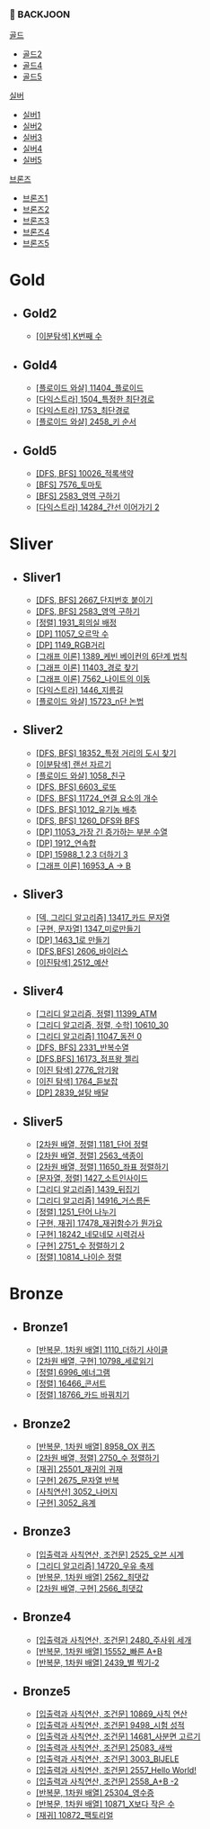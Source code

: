 ### 📌 BACKJOON

[골드](#gold)
- [골드2](#gold2)
- [골드4](#gold4)
- [골드5](#gold5)

[실버](#sliver)
- [실버1](#sliver1)
- [실버2](#sliver2)
- [실버3](#sliver3)
- [실버4](#sliver4)
- [실버5](#sliver5)

[브론즈](#bronze)
- [브론즈1](#bronze1)
- [브론즈2](#bronze2)
- [브론즈3](#bronze3)
- [브론즈4](#bronze4)
- [브론즈5](#bronze5)

# Gold 
* ## Gold2
    * [[이분탐색] K번째 수](https://github.com/Mins00oo/PythonStudy_CT/blob/main/BACKJOON/Python/G2/K%EB%B2%88%EC%A7%B8%20%EC%88%98.py)

* ## Gold4
    * [[플로이드 와샬] 11404_플로이드](https://github.com/Mins00oo/PythonStudy_CT/blob/main/BACKJOON/Python/G4/G4_11404_%ED%94%8C%EB%A1%9C%EC%9D%B4%EB%93%9C.py)
    * [[다익스트라] 1504_특정한 최단경로](https://github.com/Mins00oo/PythonStudy_CT/blob/main/BACKJOON/Python/G4/G4_1504_%ED%8A%B9%EC%A0%95%ED%95%9C%20%EC%B5%9C%EB%8B%A8%20%EA%B2%BD%EB%A1%9C.py)
    * [[다익스트라] 1753_최단경로](https://github.com/Mins00oo/PythonStudy_CT/blob/main/BACKJOON/Python/G4/G4_1753_%EC%B5%9C%EB%8B%A8%EA%B2%BD%EB%A1%9C.py)
    * [[플로이드 와샬] 2458_키 순서](https://github.com/Mins00oo/PythonStudy_CT/blob/main/BACKJOON/Python/G4/G4_2458_%ED%82%A4%20%EC%88%9C%EC%84%9C.py)
* ## Gold5
    * [[DFS, BFS] 10026_적록색약](https://github.com/Mins00oo/PythonStudy_CT/blob/main/BACKJOON/Python/G5/G5_10026_%EC%A0%81%EB%A1%9D%EC%83%89%EC%95%BD.py)
    * [[BFS] 7576_토마토](https://github.com/Mins00oo/PythonStudy_CT/blob/main/BACKJOON/Python/G5/G5_7576_%ED%86%A0%EB%A7%88%ED%86%A0.py)
    * [[BFS] 2583_영역 구하기](https://github.com/Mins00oo/PythonStudy_CT/blob/main/BACKJOON/Python/S1/S1_2583_%EC%98%81%EC%97%AD%20%EA%B5%AC%ED%95%98%EA%B8%B0.py)
    * [[다익스트라] 14284_간선 이어가기 2](https://github.com/Mins00oo/PythonStudy_CT/blob/main/BACKJOON/Python/G5/G5_14284_%EA%B0%84%EC%84%A0%20%EC%9D%B4%EC%96%B4%EA%B0%80%EA%B8%B0%202.py)

# Sliver
 * ## Sliver1
   * [[DFS, BFS] 2667_단지번호 붙이기](https://github.com/Mins00oo/PythonStudy_CT/blob/main/BACKJOON/Python/S1/S1_2667_%EB%8B%A8%EC%A7%80%EB%B2%88%ED%98%B8%20%EB%B6%99%EC%9D%B4%EA%B8%B0.py)
   * [[DFS, BFS] 2583_영역 구하기](https://github.com/Mins00oo/PythonStudy_CT/blob/main/BACKJOON/Python/S1/S1_2583_%EC%98%81%EC%97%AD%20%EA%B5%AC%ED%95%98%EA%B8%B0.py)
   * [[정렬] 1931_회의실 배정](https://github.com/Mins00oo/PythonStudy_CT/blob/main/BACKJOON/Python/S1/S1_1931_%ED%9A%8C%EC%9D%98%EC%8B%A4%20%EB%B0%B0%EC%A0%95.py)
   * [[DP] 11057_오르막 수](https://github.com/Mins00oo/PythonStudy_CT/blob/main/BACKJOON/Python/S1/S1_11057_%EC%98%A4%EB%A5%B4%EB%A7%89%20%EC%88%98.py)
   * [[DP] 1149_RGB거리](https://github.com/Mins00oo/PythonStudy_CT/blob/main/BACKJOON/Python/S1/S1_1149_RGB%20%EA%B1%B0%EB%A6%AC.py)
   * [[그래프 이론] 1389_케빈 베이컨의 6단계 법칙](https://github.com/Mins00oo/PythonStudy_CT/blob/main/BACKJOON/Python/S1/S1_1389_%EC%BC%80%EB%B9%88%20%EB%B2%A0%EC%9D%B4%EC%BB%A8%206%EB%8B%A8%EA%B3%84%20%EB%B2%95%EC%B9%99.py)
   * [[그래프 이론] 11403_경로 찾기](https://github.com/Mins00oo/PythonStudy_CT/blob/main/BACKJOON/Python/S1/S1_11403_%EA%B2%BD%EB%A1%9C%20%EC%B0%BE%EA%B8%B0.py)
   * [[그래프 이론] 7562_나이트의 이동](https://github.com/Mins00oo/PythonStudy_CT/blob/main/BACKJOON/Python/S1/S1_7562_%EB%82%98%EC%9D%B4%ED%8A%B8%EC%9D%98%20%EC%9D%B4%EB%8F%99.py)
   * [[다익스트라] 1446_지름길](https://github.com/Mins00oo/PythonStudy_CT/blob/main/BACKJOON/Python/S1/S1_1446_%EC%A7%80%EB%A6%84%EA%B8%B8.py)
   * [[플로이드 와샬] 15723_n단 논법](https://github.com/Mins00oo/PythonStudy_CT/blob/main/BACKJOON/Python/S1/n%EB%8B%A8%20%EB%85%BC%EB%B2%95.py)
 * ## Sliver2
   * [[DFS, BFS] 18352_특정 거리의 도시 찾기](https://github.com/Mins00oo/PythonStudy_CT/blob/main/BACKJOON/Python/S2/S2_18352_%ED%8A%B9%EC%A0%95%20%EA%B1%B0%EB%A6%AC%EC%9D%98%20%EB%8F%84%EC%8B%9C%EC%B0%BE%EA%B8%B0.py)
   * [[이분탐색] 랜선 자르기](https://github.com/Mins00oo/PythonStudy_CT/blob/main/BACKJOON/Python/S2/%EB%9E%9C%EC%84%A0%20%EC%9E%90%EB%A5%B4%EA%B8%B0.py)
   * [[플로이드 와샬] 1058_친구](https://github.com/Mins00oo/PythonStudy_CT/blob/main/BACKJOON/Python/S2/S2_1058_%EC%B9%9C%EA%B5%AC.py)
   * [[DFS, BFS] 6603_로또](https://github.com/Mins00oo/PythonStudy_CT/blob/main/BACKJOON/Python/S2/S2_6603_%EB%A1%9C%EB%98%90.py)
   * [[DFS, BFS] 11724_연결 요소의 개수](https://github.com/Mins00oo/PythonStudy_CT/blob/main/BACKJOON/Python/S2/S2_11724_%EC%97%B0%EA%B2%B0%20%EC%9A%94%EC%86%8C%EC%9D%98%20%EA%B0%9C%EC%88%98.py)
   * [[DFS, BFS] 1012_유기농 배추](https://github.com/Mins00oo/PythonStudy_CT/blob/main/BACKJOON/Python/S2/S2_1012_%EC%9C%A0%EA%B8%B0%EB%86%8D%20%EB%B0%B0%EC%B6%94.py)
   * [[DFS, BFS] 1260_DFS와 BFS](https://github.com/Mins00oo/PythonStudy_CT/blob/main/BACKJOON/Python/S2/S2_1260_DFS%EC%99%80%20BFS.py)
   * [[DP] 11053_가장 긴 증가하는 부분 수열](https://github.com/Mins00oo/PythonStudy_CT/blob/main/BACKJOON/Python/S2/S2_11053_%EA%B0%80%EC%9E%A5%20%EA%B8%B4%20%EC%A6%9D%EA%B0%80%ED%95%98%EB%8A%94%20%EB%B6%80%EB%B6%84%20%EC%88%98%EC%97%B4.py)
   * [[DP] 1912_연속합](https://github.com/Mins00oo/PythonStudy_CT/blob/main/BACKJOON/Python/S2/S2_1912_%EC%97%B0%EC%86%8D%ED%95%A9.py)
   * [[DP] 15988_1,2,3 더하기 3](https://github.com/Mins00oo/PythonStudy_CT/blob/main/BACKJOON/Python/S2/S2_15988_1%2C2%2C3%20%EB%8D%94%ED%95%98%EA%B8%B0%203.py)
   * [[그래프 이론] 16953_A -> B](https://github.com/Mins00oo/PythonStudy_CT/blob/main/BACKJOON/Python/S2/S2_16953_A-B.py)
 * ## Sliver3
   * [[덱, 그리디 알고리즘] 13417_카드 문자열](https://github.com/Mins00oo/PythonStudy_CT/blob/main/BACKJOON/Python/S3/S3_13417_%EC%B9%B4%EB%93%9C%20%EB%AC%B8%EC%9E%90%EC%97%B4.py)
   * [[구현, 문자열] 1347_미로만들기](https://github.com/Mins00oo/PythonStudy_CT/blob/main/BACKJOON/Python/S3/S3_1347_%EB%AF%B8%EB%A1%9C%20%EB%A7%8C%EB%93%A4%EA%B8%B0.py)
   * [[DP] 1463_1로 만들기](https://github.com/Mins00oo/PythonStudy_CT/blob/main/BACKJOON/Python/S3/S3_1463_1%EB%A1%9C%20%EB%A7%8C%EB%93%A4%EA%B8%B0.py)
   * [[DFS,BFS] 2606_바이러스](https://github.com/Mins00oo/PythonStudy_CT/blob/main/BACKJOON/Python/S3/S3_2606_%EB%B0%94%EC%9D%B4%EB%9F%AC%EC%8A%A4.py)
   * [[이진탐색] 2512_예산](https://github.com/Mins00oo/PythonStudy_CT/blob/main/BACKJOON/Python/S3/S3_2512_%EC%98%88%EC%82%B0.py)
 * ## Sliver4
   * [[그리디 알고리즘, 정렬] 11399_ATM](https://github.com/Mins00oo/PythonStudy_CT/blob/main/BACKJOON/Python/S4/S4_11399_ATM.py)
   * [[그리디 알고리즘, 정렬, 수학] 10610_30](https://github.com/Mins00oo/PythonStudy_CT/blob/main/BACKJOON/Python/S4/S4_10610_30.py)
   * [[그리디 알고리즘] 11047_동전 0](https://github.com/Mins00oo/PythonStudy_CT/blob/main/BACKJOON/Python/S4/S4_11047_%EB%8F%99%EC%A0%84%200.py)
   * [[DFS, BFS] 2331_반복수열](https://github.com/Mins00oo/PythonStudy_CT/blob/main/BACKJOON/Python/S4/S4_2331_%EB%B0%98%EB%B3%B5%EC%88%98%EC%97%B4.py)
   * [[DFS,BFS] 16173_점프왕 젤리](https://github.com/Mins00oo/PythonStudy_CT/blob/main/BACKJOON/Python/S4/S4_16173_%EC%A0%90%ED%94%84%EC%99%95%20%EC%A0%A4%EB%A6%AC.py)
   * [[이진 탐색] 2776_암기왕](https://github.com/Mins00oo/PythonStudy_CT/blob/main/BACKJOON/Python/S4/S4_2776_%EC%95%94%EA%B8%B0%EC%99%95.py)
   * [[이진 탐색] 1764_듣보잡](https://github.com/Mins00oo/PythonStudy_CT/blob/main/BACKJOON/Python/S4/S4_1764_%EB%93%A3%EB%B3%B4%EC%9E%A1.py)
   * [[DP] 2839_설탕 배달](https://github.com/Mins00oo/PythonStudy_CT/blob/main/BACKJOON/Python/S4/S4_2839_%EC%84%A4%ED%83%95%20%EB%B0%B0%EB%8B%AC.py)
 * ## Sliver5
   * [[2차원 배열, 정렬] 1181_단어 정렬](https://github.com/Mins00oo/PythonStudy_CT/blob/main/BACKJOON/Python/S5/S5_1181_%EB%8B%A8%EC%96%B4%20%EC%A0%95%EB%A0%AC.py)
   * [[2차원 배열, 정렬] 2563_색종이](https://github.com/Mins00oo/PythonStudy_CT/blob/main/BACKJOON/Python/S5/S5_2563_%EC%83%89%EC%A2%85%EC%9D%B4.py)
   * [[2차원 배열, 정렬] 11650_좌표 정렬하기](https://github.com/Mins00oo/PythonStudy_CT/blob/main/BACKJOON/Python/S5/S5_11650_%EC%A2%8C%ED%91%9C%20%EC%A0%95%EB%A0%AC%ED%95%98%EA%B8%B0.py)
   * [[문자열, 정렬] 1427_소트인사이드](https://github.com/Mins00oo/PythonStudy_CT/blob/main/BACKJOON/Python/S5/S5_1427_%EC%86%8C%ED%8A%B8%EC%9D%B8%EC%82%AC%EC%9D%B4%EB%93%9C.py)
   * [[그리디 알고리즘] 1439_뒤집기](https://github.com/Mins00oo/PythonStudy_CT/blob/main/BACKJOON/Python/S5/S5_1439_%EB%92%A4%EC%A7%91%EA%B8%B0.py)
   * [[그리디 알고리즘] 14916_거스름돈](https://github.com/Mins00oo/PythonStudy_CT/blob/main/BACKJOON/Python/S5/S5_14916_%EA%B1%B0%EC%8A%A4%EB%A6%84%EB%8F%88.py)
   * [[정렬] 1251_단어 나누기](https://github.com/Mins00oo/PythonStudy_CT/blob/main/BACKJOON/Python/S5/S5_1251_%EB%8B%A8%EC%96%B4%20%EB%82%98%EB%88%84%EA%B8%B0.py)
   * [[구현, 재귀] 17478_재귀함수가 뭔가요](https://github.com/Mins00oo/PythonStudy_CT/blob/main/BACKJOON/Python/S5/S5_17478_%EC%9E%AC%EA%B7%80%ED%95%A8%EC%88%98%EA%B0%80%20%EB%AD%94%EA%B0%80%EC%9A%94.py)
   * [[구현] 18242_네모네모 시력검사](https://github.com/Mins00oo/PythonStudy_CT/blob/main/BACKJOON/Python/S5/S5_18242_%EB%84%A4%EB%AA%A8%EB%84%A4%EB%AA%A8%20%EC%8B%9C%EB%A0%A5%EA%B2%80%EC%82%AC.py)
   * [[구현] 2751_수 정렬하기 2](https://github.com/Mins00oo/PythonStudy_CT/blob/main/BACKJOON/Python/S5/S5_2751_%EC%88%98%20%EC%A0%95%EB%A0%AC%ED%95%98%EA%B8%B0%202.py)
   * [[정렬] 10814_나이순 정렬](https://github.com/Mins00oo/PythonStudy_CT/blob/main/BACKJOON/Python/S5/S5_10814_%EB%82%98%EC%9D%B4%EC%88%9C%20%EC%A0%95%EB%A0%AC.py)

# Bronze
 * ## Bronze1
   * [[반복문, 1차원 배열] 1110_더하기 사이클](https://github.com/Mins00oo/PythonStudy_CT/blob/main/BACKJOON/Python/B1/B1_1110_%EB%8D%94%ED%95%98%EA%B8%B0%20%EC%82%AC%EC%9D%B4%ED%81%B4.py)
   * [[2차원 배열, 구현] 10798_세로읽기](https://github.com/Mins00oo/PythonStudy_CT/blob/main/BACKJOON/Python/B1/B1_10798_%EC%84%B8%EB%A1%9C%EC%9D%BD%EA%B8%B0.py)
   * [[정렬] 6996_에너그램](https://github.com/Mins00oo/PythonStudy_CT/blob/main/BACKJOON/Python/B1/B1_6996_%EC%97%90%EB%84%88%EA%B7%B8%EB%9E%A8.py)
   * [[정렬] 16466_콘서트](https://github.com/Mins00oo/PythonStudy_CT/blob/main/BACKJOON/Python/B1/B1_16466_%EC%BD%98%EC%84%9C%ED%8A%B8.py)
   * [[정렬] 18766_카드 바꿔치기](https://github.com/Mins00oo/PythonStudy_CT/blob/main/BACKJOON/Python/B1/B1_18766_%EC%B9%B4%EB%93%9C%20%EB%B0%94%EA%BF%94%EC%B9%98%EA%B8%B0.py)
 * ## Bronze2
   * [[반복문, 1차원 배열] 8958_OX 퀴즈](https://github.com/Mins00oo/PythonStudy_CT/blob/main/BACKJOON/Python/B2/B2_8958_OX%ED%80%B4%EC%A6%88.py)
   * [[2차원 배열, 정렬] 2750_수 정렬하기](https://github.com/Mins00oo/PythonStudy_CT/blob/main/BACKJOON/Python/B2/B2_2750_%EC%88%98%20%EC%A0%95%EB%A0%AC%ED%95%98%EA%B8%B0.py)
   * [[재귀] 25501_재귀의 귀재](https://github.com/Mins00oo/PythonStudy_CT/blob/main/BACKJOON/Python/B2/B2_25501_%EC%9E%AC%EA%B7%80%EC%9D%98%20%EA%B7%80%EC%9E%AC.py)
   * [[구현] 2675_문자열 반복](https://github.com/Mins00oo/PythonStudy_CT/blob/main/BACKJOON/Python/B2/B2_2675_%EB%AC%B8%EC%9E%90%EC%97%B4%20%EB%B0%98%EB%B3%B5.py)
   * [[사칙연산] 3052_나머지](https://github.com/Mins00oo/PythonStudy_CT/blob/main/BACKJOON/Python/B2/B2_3052_%EB%82%98%EB%A8%B8%EC%A7%80.py)
   * [[구현] 3052_음계](https://github.com/Mins00oo/PythonStudy_CT/blob/main/BACKJOON/Python/B2/B2_2920_%EC%9D%8C%EA%B3%84.py)
 * ## Bronze3
   * [[입출력과 사칙연산, 조건문] 2525_오븐 시계](https://github.com/Mins00oo/PythonStudy_CT/blob/main/BACKJOON/Python/B3/B3_2525_%EC%98%A4%EB%B8%90%EC%8B%9C%EA%B3%84.py)
   * [[그리디 알고리즘] 14720_우유 축제](https://github.com/Mins00oo/PythonStudy_CT/blob/main/BACKJOON/Python/B3/B3_14720_%EC%9A%B0%EC%9C%A0%20%EC%B6%95%EC%A0%9C.py)
   * [[반복문, 1차원 배열] 2562_최댓값](https://github.com/Mins00oo/PythonStudy_CT/blob/main/BACKJOON/Python/B3/B3_2562_%EC%B5%9C%EB%8C%93%EA%B0%92.py)
   * [[2차원 배열, 구현] 2566_최댓값](https://github.com/Mins00oo/PythonStudy_CT/blob/main/BACKJOON/Python/B3/B3_2566_%EC%B5%9C%EB%8C%93%EA%B0%92.py)
 * ## Bronze4
   * [[입출력과 사칙연산, 조건문] 2480_주사위 세개](https://github.com/Mins00oo/PythonStudy_CT/blob/main/BACKJOON/Python/B4/B4_2480_%EC%A3%BC%EC%82%AC%EC%9C%84%20%EC%84%B8%EA%B0%9C.py)
   * [[반복문, 1차원 배열] 15552_빠른 A+B](https://github.com/Mins00oo/PythonStudy_CT/blob/main/BACKJOON/Python/B4/B4_15552_%EB%B9%A0%EB%A5%B8%20A%2BB.py)
   * [[반복문, 1차원 배열] 2439_별 찍기-2](https://github.com/Mins00oo/PythonStudy_CT/blob/main/BACKJOON/Python/B4/B4_2439_%EB%B3%84%20%EC%B0%8D%EA%B8%B0-2.py)
* ## Bronze5
  * [[입출력과 사칙연산, 조건문] 10869_사칙 연산](https://github.com/Mins00oo/PythonStudy_CT/blob/main/BACKJOON/Python/B5/B5_10869_%EC%82%AC%EC%B9%99%EC%97%B0%EC%82%B0.py)
  * [[입출력과 사칙연산, 조건문] 9498_시험 성적](https://github.com/Mins00oo/PythonStudy_CT/blob/main/BACKJOON/Python/B5/B5_9498_%EC%8B%9C%ED%97%98%20%EC%84%B1%EC%A0%81.py)
  * [[입출력과 사칙연산, 조건문] 14681_사분면 고르기](https://github.com/Mins00oo/PythonStudy_CT/blob/main/BACKJOON/Python/B5/B5_14681_%EC%82%AC%EB%B6%84%EB%A9%B4%20%EA%B3%A0%EB%A5%B4%EA%B8%B0.py)
  * [[입출력과 사칙연산, 조건문] 25083_새싹](https://github.com/Mins00oo/PythonStudy_CT/blob/main/BACKJOON/Python/B5/B5_25083_%EC%83%88%EC%8B%B9.py)
  * [[입출력과 사칙연산, 조건문] 3003_BIJELE](https://github.com/Mins00oo/PythonStudy_CT/blob/main/BACKJOON/Python/B5/B5_3003_BIJELE.py)
  * [[입출력과 사칙연산, 조건문] 2557_Hello World!](https://github.com/Mins00oo/PythonStudy_CT/blob/main/BACKJOON/Python/B5/B5_2557_Hello%20World.py)
  * [[입출력과 사칙연산, 조건문] 2558_A+B -2](https://github.com/Mins00oo/PythonStudy_CT/blob/main/BACKJOON/Python/B5/B5_2558_A%2BB%20-2.py)
  * [[반복문, 1차원 배열] 25304_영수증](https://github.com/Mins00oo/PythonStudy_CT/blob/main/BACKJOON/Python/B5/B5_25304_%EC%98%81%EC%88%98%EC%A6%9D.py)
  * [[반복문, 1차원 배열] 10871_X보다 작은 수](https://github.com/Mins00oo/PythonStudy_CT/blob/main/BACKJOON/Python/B5/B5_10871_X%EB%B3%B4%EB%8B%A4%20%EC%9E%91%EC%9D%80%20%EC%88%98.py)
  * [[재귀] 10872_팩토리얼](https://github.com/Mins00oo/PythonStudy_CT/blob/main/BACKJOON/Python/B5/B5_10872_%ED%8C%A9%ED%86%A0%EB%A6%AC%EC%96%BC.py)
